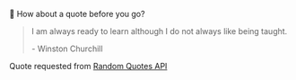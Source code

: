 📣 How about a quote before you go?

> I am always ready to learn although I do not always like being taught.
>
> <p>- Winston Churchill</p>

Quote requested from [Random Quotes API](https://github.com/lukePeavey/quotable)
